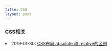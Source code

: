 ```yaml
---
title: CSS
layout: post
---
```


### CSS相关

<li>2019-01-30: <a href="/2019/01/30/css-position.html">CSS布局 absolute 和 relative的区别</a></li>

